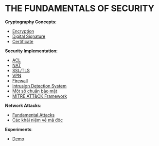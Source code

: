 # THE FUNDAMENTALS OF SECURITY

**Cryptography Concepts**:

- [Encryption](./encryption/index.md)
- [Digital Signature](./digital_signature/index.md)
- [Certificate](./certificate/index.md)

**Security Implementation**:

- [ACL](../network_engineer_dream/4_7_ACL/index.md)
- [NAT](../network_engineer_dream/4_5_NAT/index.md)
- [SSL/TLS](./SSL_TLS/index.md)
- [VPN](./VPN/index.md)
- [Firewall](./firewall/index.md)
- [Intrusion Detection System](./IDS/index.md)
- [Một số chuẩn bảo mật](./security_standard/index.md)
- [MITRE ATT&CK Framework](./MITRE_ATT&CK/index.md)

**Network Attacks**:

- [Fundamental Attacks](./attack_explain/index.md)
- [Các khái niệm về mã độc](./attack_explain/malware_fundamental/index.md)

**Experiments**:

- [Demo](./lab_demo/index.md)
